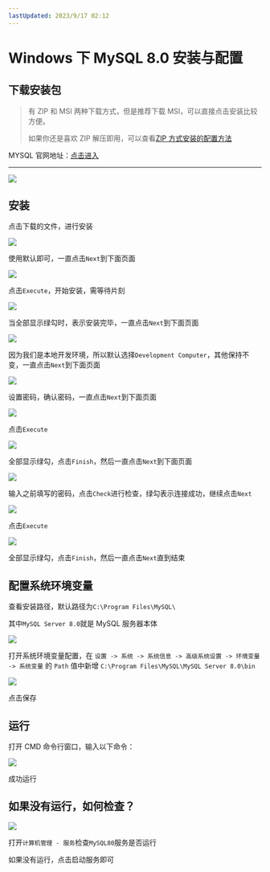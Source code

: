 ```yaml
---
lastUpdated: 2023/9/17 02:12
---
```


# Windows 下 MySQL 8.0 安装与配置

## 下载安装包

> 有 ZIP 和 MSI 两种下载方式，但是推荐下载 MSI，可以直接点击安装比较方便。
> 
> 如果你还是喜欢 ZIP 解压即用，可以查看[ZIP 方式安装的配置方法](mysql_8.0_zip_configuration.md)

MYSQL 官网地址：[点击进入](https://dev.mysql.com/downloads/mysql/)

---

![](https://namichong.obs.cn-south-1.myhuaweicloud.com/Blog/images/mysql_8.0_download.png)

## 安装

点击下载的文件，进行安装

![](https://namichong.obs.cn-south-1.myhuaweicloud.com/Blog/images/mysql_8.0_install_1.png)

使用默认即可，一直点击`Next`到下面页面

![](https://namichong.obs.cn-south-1.myhuaweicloud.com/Blog/images/mysql_8.0_install_3.png)

点击`Execute`，开始安装，需等待片刻

![](https://namichong.obs.cn-south-1.myhuaweicloud.com/Blog/images/mysql_8.0_install_4.png)

当全部显示绿勾时，表示安装完毕，一直点击`Next`到下面页面

![](https://namichong.obs.cn-south-1.myhuaweicloud.com/Blog/images/mysql_8.0_install_6.png)

因为我们是本地开发环境，所以默认选择`Development Computer`，其他保持不变，一直点击`Next`到下面页面

![](https://namichong.obs.cn-south-1.myhuaweicloud.com/Blog/images/mysql_8.0_install_8.png)

设置密码，确认密码，一直点击`Next`到下面页面

![](https://namichong.obs.cn-south-1.myhuaweicloud.com/Blog/images/mysql_8.0_install_11.png)

点击`Execute`

![](https://namichong.obs.cn-south-1.myhuaweicloud.com/Blog/images/mysql_8.0_install_12.png)

全部显示绿勾，点击`Finish`，然后一直点击`Next`到下面页面

![](https://namichong.obs.cn-south-1.myhuaweicloud.com/Blog/images/mysql_8.0_install_16.png)

输入之前填写的密码，点击`Check`进行检查，绿勾表示连接成功，继续点击`Next`

![](https://namichong.obs.cn-south-1.myhuaweicloud.com/Blog/images/mysql_8.0_install_17.png)

点击`Execute`

![](https://namichong.obs.cn-south-1.myhuaweicloud.com/Blog/images/mysql_8.0_install_18.png)

全部显示绿勾，点击`Finish`，然后一直点击`Next`直到结束

## 配置系统环境变量

查看安装路径，默认路径为`C:\Program Files\MySQL\`

其中`MySQL Server 8.0`就是 MySQL 服务器本体

![](https://namichong.obs.cn-south-1.myhuaweicloud.com/Blog/images/mysql_8.0_url.png)

打开系统环境变量配置，在 `设置 -> 系统 -> 系统信息 -> 高级系统设置 -> 环境变量 -> 系统变量` 的 `Path` 值中新增 `C:\Program Files\MySQL\MySQL Server 8.0\bin` 

![](https://namichong.obs.cn-south-1.myhuaweicloud.com/Blog/images/mysql_8.0_path_set.png)

点击保存

## 运行

打开 CMD 命令行窗口，输入以下命令：

![](https://namichong.obs.cn-south-1.myhuaweicloud.com/Blog/images/mysql_8.0_cmd.png)

成功运行

## 如果没有运行，如何检查？

![](https://namichong.obs.cn-south-1.myhuaweicloud.com/Blog/images/mysql_8.0_manager.png)

打开`计算机管理 - 服务`检查`MySQL80`服务是否运行

如果没有运行，点击启动服务即可
